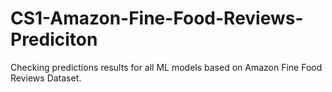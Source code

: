 # CS1-Amazon-Fine-Food-Reviews-Prediciton
Checking predictions results for all ML models based on Amazon Fine Food Reviews Dataset. 
